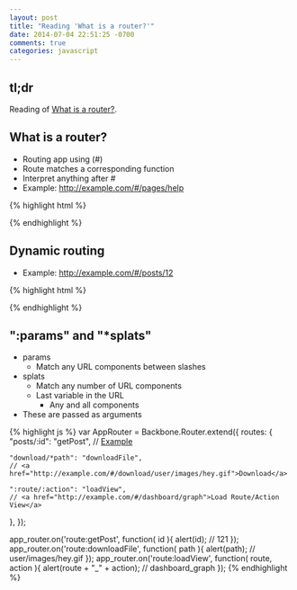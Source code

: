 ```yaml
---
layout: post
title: "Reading 'What is a router?'"
date: 2014-07-04 22:51:25 -0700
comments: true
categories: javascript
---
```


## tl;dr

Reading of [What is a router?](http://backbonetutorials.com/what-is-a-router/).

## What is a router?

- Routing app using (#)
- Route matches a corresponding function
- Interpret anything after #
- Example: http://example.com/#/pages/help

{% highlight html %}
<script>
var AppRouter = Backbone.Router.extend({
  routes: {
    "*actions": "defaultRoute" // matches http://example.com/#anything-here
  }
});
// Initiate the router
var app_router = new AppRouter;

app_router.on('route:defaultRoute', function(actions) {
  alert(actions);
});

// Start Backbone history a necessary step for bookmarkable URL's
Backbone.history.start();

</script>
{% endhighlight %}

## Dynamic routing

- Example: http://example.com/#/posts/12

{% highlight html %}
<script>
var AppRouter = Backbone.Router.extend({
  routes: {
    "posts/:id": "getPost",
    "*actions": "defaultRoute"
  }
});

var app_router = new AppRouter;
app_router.on('route:getPost', function (id) {
  // Note the variable in the route definition being passed in here
  alert( "Get post number " + id );
});
app_router.on('route:defaultRoute', function (actions) {
  alert( actions );
});

Backbone.history.start();

</script>
{% endhighlight %}

## ":params" and "*splats"

- params
  - Match any URL components between slashes
- splats
  - Match any number of URL components
  - Last variable in the URL
    - Any and all components
- These are passed as arguments

{% highlight js %}
var AppRouter = Backbone.Router.extend({
  routes: {
    "posts/:id": "getPost",
    // <a href="http://example.com/#/posts/121">Example</a>

    "download/*path": "downloadFile",
    // <a href="http://example.com/#/download/user/images/hey.gif">Download</a>

    ":route/:action": "loadView",
    // <a href="http://example.com/#/dashboard/graph">Load Route/Action View</a>
  },
});

app_router.on('route:getPost', function( id ){
  alert(id); // 121
});
app_router.on('route:downloadFile', function( path ){
  alert(path); // user/images/hey.gif
});
app_router.on('route:loadView', function( route, action ){
  alert(route + "_" + action); // dashboard_graph
});
{% endhighlight %}
